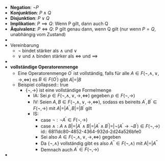 - **Negation**: $\neg P$
- **Konjunktion**: $P \land Q$
- **Disjunktion**: $P \lor Q$
- **Implikation**: $P \implies Q$: Wenn P gilt, dann auch Q
- **Äquivalenz**: $P \iff Q$: P gilt genau dann, wenn Q gilt (nur wenn $P=Q$, unabhängig vom Zustand)
-
- Vereinbarung
	- $\neg$ bindet stärker als $\land$ und $\lor$
	- $\lor$ und $\land$ binden stärker als $\iff$ und $\implies$
-
- **vollständige Operatorenmenge**
	- Eine Operatorenmenge $O^{\prime}$ ist vollständig, falls für alle $A\in F\left(\neg,\land,\lor,\rightarrow,\Leftrightarrow\right)$ es $B\in F\left(O^{\prime}\right)$ gibt $A\left|=\right|B$
	- Beispiel
	  collapsed:: true
		- $\left\lbrace\neg,\rightarrow\right\rbrace$ ist eine vollständige Formelmenge
			- IA: Sei $p\in F\left(\neg,\land,\lor,\rightarrow,\Leftrightarrow\right)$ gegeben $p\in F\left(\neg,\rightarrow\right)$
			- IV: Seien $A,B\in F\left(\neg,\land,\lor,\rightarrow,\Leftrightarrow\right)$, sodass es beireits $A^{\prime},B^{\prime}\in F\left(\neg,\rightarrow\right)$ mit $A\left|=\right|A^{\prime},B\left|=\right|B^{\prime}$ gilt
			- IS:
				- case $\neg:\neg A^{\prime}\in F\left(\neg,\rightarrow\right)$
				- case $\land:A\land B\left|=\right|A^{\prime}\land B\left|=\right|A^{\prime}\land B^{\prime}\left|=\right|\neg\left(A^{\prime}\rightarrow\neg B^{\prime}\right)\in F\left(\neg,\rightarrow\right)$
				  id:: 6811dc80-4852-4364-932d-2d24a526bfe0
				- Sei also $A\in F\left(\neg,\land,\lor,\rightarrow,\Leftrightarrow\right)$ gegeben
				- Da $\left\lbrace\neg,\land\right\rbrace$ vollständig gibt es also $A^{\prime\prime}\in F\left(\neg,\land\right)$ mit $A\left|=\right|A^{\prime\prime}$
				- Demnach auch $A^{\prime}\in F\left(\neg,\rightarrow\right)$
-